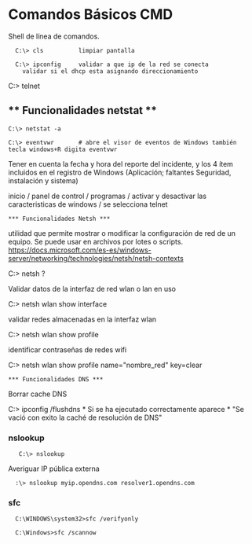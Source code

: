 # **Comandos Básicos CMD**

Shell de línea de comandos.  

      C:\> cls			limpiar pantalla

      C:\> ipconfig		validar a que ip de la red se conecta
		validar si el dhcp esta asignando direccionamiento

C:\> telnet

## ** Funcionalidades netstat **  


	C:\> netstat -a

	C:\> eventvwr		# abre el visor de eventos de Windows también tecla windows+R digita eventvwr


Tener en cuenta la fecha y hora del reporte del incidente, y los 4 ítem incluidos en el registro de Windows (Aplicación; faltantes Seguridad, instalación y sistema)



inicio / panel de control / programas / activar y desactivar las caracteristicas de windows / se selecciona telnet



	*** Funcionalidades Netsh ***

   utilidad que permite mostrar o modificar la configuración de red de un equipo. Se puede usar en archivos por lotes o scripts.
   https://docs.microsoft.com/es-es/windows-server/networking/technologies/netsh/netsh-contexts


C:\> netsh ?


   Validar datos de la interfaz de red wlan o lan en uso

C:\> netsh wlan show interface


   validar redes almacenadas en la interfaz wlan
	
C:\> netsh wlan show profile


   identificar contraseñas de redes wifi

C:\> netsh wlan show profile name="nombre_red" key=clear




	*** Funcionalidades DNS ***


   Borrar cache DNS

C:\> ipconfig /flushdns		* Si se ha ejecutado correctamente aparece
					* "Se vació con exito la caché de resolución de DNS"

### **nslookup**  

       C:\> nslookup

Averiguar IP pública externa

      :\> nslookup myip.opendns.com resolver1.opendns.com

### **sfc**  

      C:\WINDOWS\system32>sfc /verifyonly

      C:\Windows>sfc /scannow
